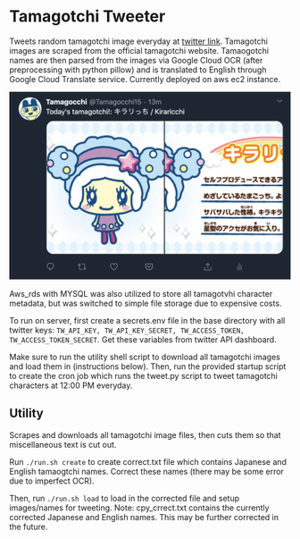 # Tamagotchi Tweeter

Tweets random tamagotchi image everyday at [twitter link](https://twitter.com/Tamagocchi15). Tamagotchi images are scraped from the official tamagotchi website. Tamaogotchi names are then parsed from the images via Google Cloud OCR (after preprocessing with python pillow) and is translated to English through Google Cloud Translate service. Currently deployed on aws ec2 instance.

![Screenshot preview](preview.png)

Aws\_rds with MYSQL was also utilized to store all tamagotvhi character metadata, but was switched to simple file storage due to expensive costs.

To run on server, first create a secrets.env file in the base directory with all twitter keys: ```TW_API_KEY, TW_API_KEY_SECRET, TW_ACCESS_TOKEN, TW_ACCESS_TOKEN_SECRET```. Get these variables from twitter API dashboard.

Make sure to run the utility shell script to download all tamagotchi images and load them in (instructions below). Then, run the provided startup script to create the cron job which runs the tweet.py script to tweet tamagotchi characters at 12:00 PM everyday.

## Utility
Scrapes and downloads all tamagotchi image files, then cuts them so that miscellaneous text is cut out.

Run ```./run.sh create``` to create correct.txt file which contains Japanese and English tamaogtchi names. Correct these names (there may be some error due to imperfect OCR). 

Then, run ```./run.sh load``` to load in the corrected file and setup images/names for tweeting.
Note: cpy_crrect.txt contains the currently corrected Japanese and English names. This may be further corrected in the future.

